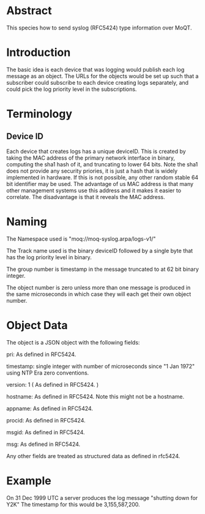# Abstract

This species how to send syslog (RFC5424) type information over MoQT.

# Introduction 

The basic idea is each device that was logging would publish each log
message as an object. The URLs for the objects would be set up such that
a subscriber could subscribe to each device creating logs separately,
and could pick the log priority level in the subscriptions.

# Terminology

## Device ID

Each device that creates logs has a unique deviceID. This is created by
taking the MAC address of the primary network interface in binary,
computing the sha1 hash of it, and truncating to lower 64 bits. Note the
sha1 does not provide any security priories, it is just a hash that is
widely implemented in hardware. If this is not possible, any other
random stable 64 bit identifier may be used. The advantage of us MAC
address is that many other management systems use this address and it
makes it easier to correlate. The disadvantage is that it reveals the
MAC address.


# Naming

The Namespace used is "moq://moq-syslog.arpa/logs-v1/"

The Track name used is the binary deviceID followed by a single byte
that has the log priority level in binary.

The group number is timestamp in the message truncated to at 62 bit
binary integer.

The object number is zero unless more than one message is produced in
the same microseconds in which case they will each get their own object
number.


# Object Data

The object is a JSON object with the following fields:

pri: As defined in RFC5424. 

timestamp: single integer with number of microseconds since "1 Jan 1972"
using NTP Era zero conventions.

version: 1 ( As defined in RFC5424.  ) 

hostname: As defined in RFC5424. Note this might not be a hostname. 

appname: As defined in RFC5424. 

procid: As defined in RFC5424. 

msgid: As defined in RFC5424. 

msg: As defined in RFC5424. 

Any other fields are treated as structured data as defined in rfc5424. 

# Example

On 31 Dec 1999 UTC a server produces the log message "shutting down for
Y2K" The timestamp for this would be 3,155,587,200.




